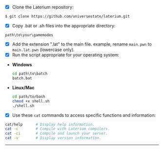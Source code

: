 - [x] Clone the Laterium repository:
```bash
$ git clone https://github.com/universestate/laterium.git
```
- [x] Copy .bat or .sh files into the appropriate directory:
```
path\to\your\gamemodes
```
- [x] Add the extension ".lat" to the main file. example, rename `main.pwn` to `main.lat.pwn` (lowercase only).
- [x] Run the script appropriate for your operating system:

- **Windows**
  ```bat
  cd path\to\batch
  batch.bat
  ```

- **Linux/Mac**
  ```sh
  cd path/to/bash
  chmod +x shell.sh
  ./shell.sh
  ```
- [x] Use these `cat` commands to access specific functions and information:
```bash
cat/help      # Display help information.
cat -c        # Compile with Laterium compilers.
cat -ci       # Compile and launch your server.
cat -v        # Display version information.
```

---
